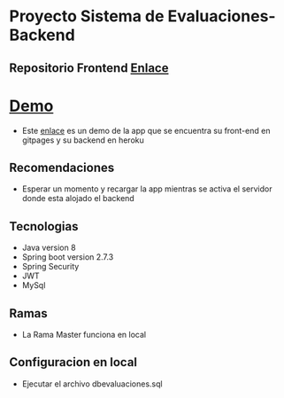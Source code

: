 # Proyecto Sistema de Evaluaciones-Backend

## Repositorio Frontend [Enlace](https://github.com/giorman/sistema-evaluacion-frontend)

# [Demo](https://giorman.github.io/sistema-evaluacion-frontend/)

-  Este [enlace](https://giorman.github.io/sistema-evaluacion-frontend/) es un demo de la app que se encuentra su front-end en gitpages y su backend en heroku

## Recomendaciones

- Esperar un momento y recargar la app mientras se activa el servidor donde esta alojado el backend

## Tecnologias

* Java version 8
* Spring boot version 2.7.3
* Spring Security
* JWT
* MySql

## Ramas

* La Rama Master funciona en local

## Configuracion en local 

* Ejecutar el archivo dbevaluaciones.sql


